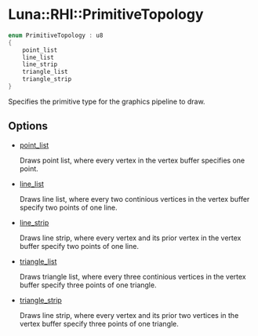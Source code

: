 # Luna::RHI::PrimitiveTopology

```c++
enum PrimitiveTopology : u8
{
    point_list
    line_list
    line_strip
    triangle_list
    triangle_strip
}
```

Specifies the primitive type for the graphics pipeline to draw. 

## Options
* [point_list](group___r_h_i_1gga04e2e034a02712bbeb2937de1f8c333faca5a3df0ee5e40625a9623f463ac519e.md)

    Draws point list, where every vertex in the vertex buffer specifies one point. 

* [line_list](group___r_h_i_1gga04e2e034a02712bbeb2937de1f8c333fa09adbdc7b6551c6c4e2ab8ebbfdb23fb.md)

    Draws line list, where every two continious vertices in the vertex buffer specify two points of one line. 

* [line_strip](group___r_h_i_1gga04e2e034a02712bbeb2937de1f8c333fa7441cbdc45313ce65d3606b1d6e403dd.md)

    Draws line strip, where every vertex and its prior vertex in the vertex buffer specify two points of one line. 

* [triangle_list](group___r_h_i_1gga04e2e034a02712bbeb2937de1f8c333fae7d7946aa0047daaed3121d34463184f.md)

    Draws triangle list, where every three continious vertices in the vertex buffer specify three points of one triangle. 

* [triangle_strip](group___r_h_i_1gga04e2e034a02712bbeb2937de1f8c333fa01edf5f1ae6135daec55d230c83d3885.md)

    Draws line strip, where every vertex and its prior two vertices in the vertex buffer specify three points of one triangle. 

